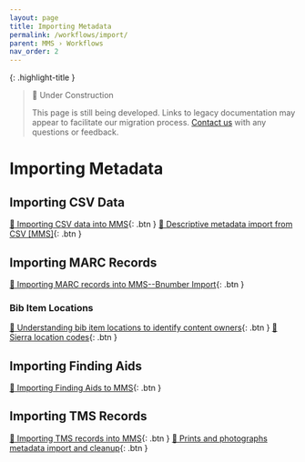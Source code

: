 ```yaml
---
layout: page
title: Importing Metadata
permalink: /workflows/import/
parent: MMS › Workflows
nav_order: 2
---
```


{: .highlight-title }
> 🚧 Under Construction
>
> This page is still being developed. Links to legacy documentation may appear to facilitate our migration process. [Contact us](/metadata-documentation/contact/) with any questions or feedback.

# Importing Metadata

## Importing CSV Data
[📄 Importing CSV data into MMS](https://docs.google.com/document/u/0/d/1-ieIY9Lk0N_RDZsfQKEFFctSmmXA0mBjSyGzNbRqaI4/edit){: .btn }
[📄 Descriptive metadata import from CSV [MMS]](https://docs.google.com/document/u/0/d/1eIEpKMR8lQD8zDjCRUkV7mtLo3LetbnimcZDQJxaF5c/edit){: .btn }

## Importing MARC Records
[📄 Importing MARC records into MMS--Bnumber Import](https://docs.google.com/document/u/0/d/1P0eNDiyx7BKQUmoWjAaav5XTgDClMEVHN9NAX1exHBk/edit){: .btn }

### Bib Item Locations
[📄 Understanding bib item locations to identify content owners](https://docs.google.com/document/d/1BxUlPg_TXrn-gWHqOdql_V9NnLT80MPnDboXd0abHok/edit){: .btn }
[📄 Sierra location codes](https://docs.google.com/spreadsheets/d/1E8Dbd8M5OotQfGaKjL5cLKlyex5g8D1KBeZeArJtcuU/edit){: .btn }

## Importing Finding Aids
[📄 Importing Finding Aids to MMS](https://docs.google.com/document/u/0/d/1MfpJ4J_FYlC99DCm1jgkmkJqFYZb3kYkeiEp4fvaPNo/edit){: .btn }

## Importing TMS Records
[📄 Importing TMS records into MMS](https://docs.google.com/document/u/0/d/1X5dDqpBAKaODoHKo-DGDYcmijDL4-U55aP4LPAhn_ko/edit){: .btn }
[📄 Prints and photographs metadata import and cleanup](https://docs.google.com/document/u/0/d/1s8LWJCkcNqqC1T7izIzyxabj18Cpxfcs851TjHLnCEM/edit){: .btn }